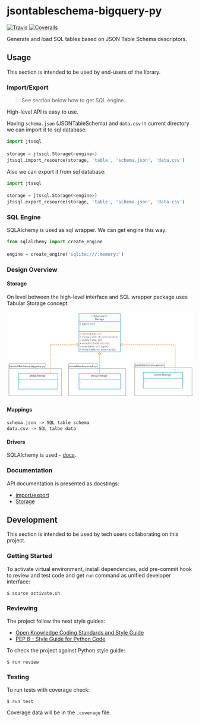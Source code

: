 # jsontableschema-bigquery-py

[![Travis](https://img.shields.io/travis/okfn/jsontableschema-bigquery-py.svg)](https://travis-ci.org/okfn/jsontableschema-bigquery-py)
[![Coveralls](http://img.shields.io/coveralls/okfn/jsontableschema-bigquery-py.svg?branch=master)](https://coveralls.io/r/okfn/jsontableschema-bigquery-py?branch=master)

Generate and load SQL tables based on JSON Table Schema descriptors.

## Usage

This section is intended to be used by end-users of the library.

### Import/Export

> See section below how to get SQL engine.

High-level API is easy to use.

Having `schema.json` (JSONTableSchema) and `data.csv` in
current directory we can import it to sql database:

```python
import jtssql

storage = jtssql.Storage(<engine>)
jtssql.import_resource(storage, 'table', 'schema.json', 'data.csv')
```

Also we can export it from sql database:

```python
import jtssql

storage = jtssql.Storage(<engine>)
jtssql.export_resource(storage, 'table', 'schema.json', 'data.csv')
```

### SQL Engine

SQLAlchemy is used as sql wrapper. We can get engine this way:

```python
from sqlalchemy import create_engine

engine = create_engine('sqlite:///:memory:')
```

### Design Overview


#### Storage

On level between the high-level interface and SQL wrapper
package uses Tabular Storage concept:

![Tabular Storage](diagram.png)

#### Mappings

```
schema.json -> SQL table schema
data.csv -> SQL talbe data
```

#### Drivers

SQLAlchemy is used - [docs](http://www.sqlalchemy.org/).

### Documentation

API documentation is presented as docstings:
- [import/export](https://github.com/okfn/jsontableschema-sql-py/blob/master/jtssql/resource.py)
- [Storage](https://github.com/okfn/jsontableschema-sql-py/blob/master/jtssql/storage.py)

## Development

This section is intended to be used by tech users collaborating
on this project.

### Getting Started

To activate virtual environment, install
dependencies, add pre-commit hook to review and test code
and get `run` command as unified developer interface:

```
$ source activate.sh
```

### Reviewing

The project follow the next style guides:
- [Open Knowledge Coding Standards and Style Guide](https://github.com/okfn/coding-standards)
- [PEP 8 - Style Guide for Python Code](https://www.python.org/dev/peps/pep-0008/)

To check the project against Python style guide:

```
$ run review
```

### Testing

To run tests with coverage check:

```
$ run test
```

Coverage data will be in the `.coverage` file.

